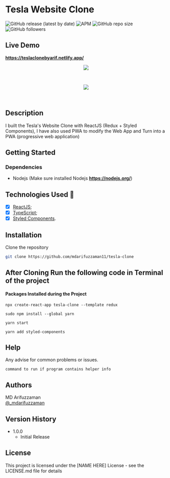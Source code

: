 # Tesla Website Clone

![GitHub release (latest by date)](https://img.shields.io/github/v/release/mdarifuzzaman11/tesla-clone?style=for-the-badge) 
![APM](https://img.shields.io/apm/l/test?style=for-the-badge)
![GitHub repo size](https://img.shields.io/github/repo-size/mdarifuzzaman11/tesla-clone?style=for-the-badge)
![GitHub followers](https://img.shields.io/github/followers/mdarifuzzaman11?style=for-the-badge)
##

## Live Demo
**https://teslaclonebyarif.netlify.app/**
<br>

<p align="center">
  <img src="src\assets\img\tesla-1.gif"/>
</p>

<br>

<p align="center">
  <img src="src\assets\img\tesla-2.gif"/>
</p>

<br>

## Description

I built the Tesla's Website Clone with ReactJS (Redux + Styled Components), I have also used PWA to modify the Web App and Turn into a PWA (progressive web application)

## Getting Started

### Dependencies

* Nodejs (Make sure installed Nodejs **https://nodejs.org/**)

## Technologies Used :rocket:

- [x] [ReactJS](https://reactjs.org);
- [x] [TypeScript](https://www.typescriptlang.org/);
- [x] [Styled Components](https://styled-components.com/).

## Installation

Clone the repository

```bash
git clone https://github.com/mdarifuzzaman11/tesla-clone
```

## After Cloning Run the following code in Terminal of the project
#### Packages Installed during the Project
```
npx create-react-app tesla-clone --template redux
```
```
sudo npm install --global yarn
```
```
yarn start
```
```
yarn add styled-components
```


## Help

Any advise for common problems or issues.
```
command to run if program contains helper info
```

## Authors
MD Arifuzzaman 
<br />
[@_mdarifuzzaman](https://instagram.com/_mdarifuzzaman)

## Version History


* 1.0.0
    * Initial Release

## License

This project is licensed under the [NAME HERE] License - see the LICENSE.md file for details
